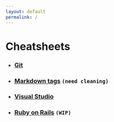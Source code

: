 ```yaml
---
layout: default
permalink: /
---
```


# Cheatsheets

- ### [Git](https://vincent-clipet.github.io/cheatsheets/git)
- ### [Markdown tags](https://vincent-clipet.github.io/cheatsheets/markdown) `(need cleaning)`
- ### [Visual Studio](https://vincent-clipet.github.io/cheatsheets/visual-studio)
- ### [Ruby on Rails](https://vincent-clipet.github.io/cheatsheets/ruby-on-rails) `(WIP)`
